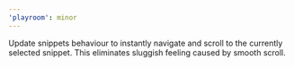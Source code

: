 ```yaml
---
'playroom': minor
---
```


Update snippets behaviour to instantly navigate and scroll to the currently selected snippet.
This eliminates sluggish feeling caused by smooth scroll.
